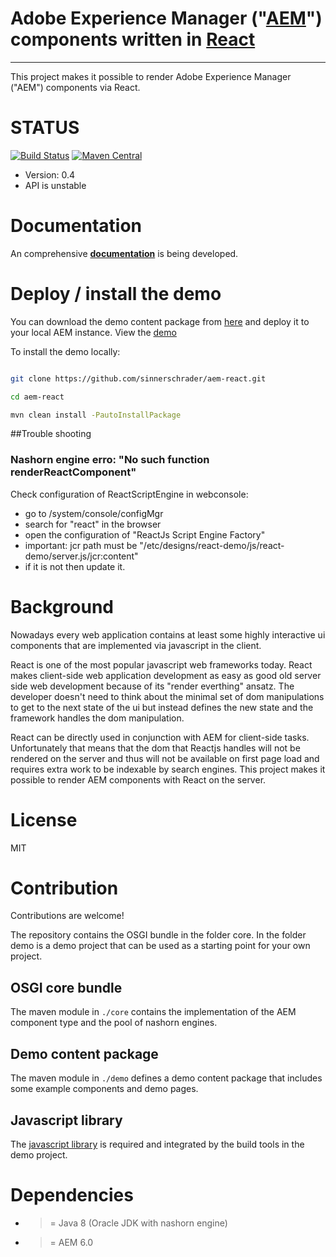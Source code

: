 # Adobe Experience Manager ("[AEM]") components written in [React]
-----

This project makes it possible to render Adobe Experience Manager ("AEM") components via React.

# STATUS

[![Build Status](https://travis-ci.org/sinnerschrader/aem-react.svg?branch=master)](https://travis-ci.org/sinnerschrader/aem-react)
[![Maven Central](https://maven-badges.herokuapp.com/maven-central/com.sinnerschrader.aem.react/aem-react/badge.svg)](https://maven-badges.herokuapp.com/maven-central/com.sinnerschrader.aem.react/aem-react)

- Version: 0.4
- API is unstable

# Documentation

An comprehensive **[documentation](https://sinnerschrader.github.io/aem-react/)** is being developed. 


# Deploy / install the demo

You can download the demo content package from [here]() and deploy it to your local AEM instance. 
View the [demo](localhost:4502/content/react-demo/index.html)

To install the demo locally:

```bash

git clone https://github.com/sinnerschrader/aem-react.git

cd aem-react

mvn clean install -PautoInstallPackage

```

##Trouble shooting

### Nashorn engine erro: "No such function renderReactComponent"
Check configuration of ReactScriptEngine in webconsole:
- go to /system/console/configMgr
- search for "react" in the browser
- open the configuration of "ReactJs Script Engine Factory"
- important: jcr path must be "/etc/designs/react-demo/js/react-demo/server.js/jcr:content"
- if it is not then update it.


# Background

Nowadays every web application contains at least some highly interactive ui components
that are implemented via javascript in the client. 

React is one of the most popular javascript web frameworks today. React makes client-side
web application development as easy as good old server side web development because of its "render
everthing" ansatz. The developer doesn't need to think about the minimal set of dom manipulations
 to get to the next state of the
ui but instead defines the new state and the framework handles the dom manipulation.

React can be directly used in conjunction with AEM for client-side tasks. Unfortunately
that means that the dom that Reactjs handles will not be rendered on the server and thus 
will not be available on first page load and requires extra work to be indexable by search engines.
This project makes it possible to render AEM components with React on the server.

# License

MIT

# Contribution

Contributions are welcome! 

The repository contains the OSGI bundle in the folder core.
In the folder demo is a demo project that can be used as a starting point 
for your own project.

## OSGI core bundle

The maven module in `./core` contains the implementation of the AEM component type and the
pool of nashorn engines.

## Demo content package

The maven module in `./demo` defines a demo content package that includes some example components and demo pages.

## Javascript library

The [javascript library](//www.github.com/sinnerschrader/aem-react-js) is required
and integrated by the build tools in the demo project.


# Dependencies

- >= Java 8 (Oracle JDK with nashorn engine)
- >= AEM 6.0


[React]: http://facebook.github.io/react/
[AEM]: http://www.adobe.com/de/marketing-cloud/enterprise-content-management.html

